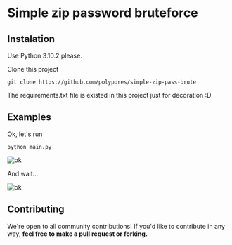 # Simple zip password bruteforce

## Instalation
Use Python 3.10.2 please.

Clone this project
```
git clone https://github.com/polypores/simple-zip-pass-brute
```
The requirements.txt file is existed in this project just for decoration :D

## Examples

Ok, let's run
```
python main.py
```
![ok](https://i.ibb.co/pvRyTR6/image.png)

And wait...

![ok](https://i.ibb.co/C2XRjM3/image.png)

## Contributing

We're open to all community contributions! If you'd like to contribute in any way, **feel free to make a pull request or forking.**
